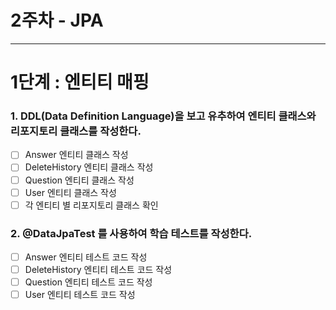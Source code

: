 #  2주차 - JPA

---

# 1단계 : 엔티티 매핑

### 1. DDL(Data Definition Language)을 보고 유추하여 엔티티 클래스와 리포지토리 클래스를 작성한다.
- [ ] Answer 엔티티 클래스 작성
- [ ] DeleteHistory 엔티티 클래스 작성
- [ ] Question 엔티티 클래스 작성
- [ ] User 엔티티 클래스 작성
- [ ] 각 엔티티 별 리포지토리 클래스 확인

### 2. @DataJpaTest 를 사용하여 학습 테스트를 작성한다.
- [ ] Answer 엔티티 테스트 코드 작성
- [ ] DeleteHistory 엔티티 테스트 코드 작성
- [ ] Question 엔티티 테스트 코드 작성
- [ ] User 엔티티 테스트 코드 작성